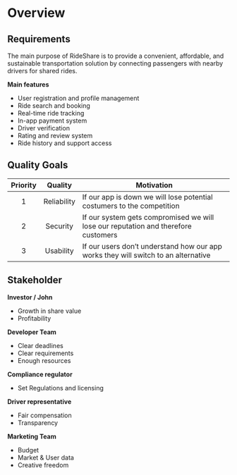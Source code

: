 # Overview
## Requirements
The main purpose of RideShare is to provide a convenient, affordable, and sustainable transportation solution by connecting passengers with nearby drivers for shared rides.​

**Main features**
* User registration and profile management
* Ride search and booking 
* Real-time ride tracking
* In-app payment system
* Driver verification
* Rating and review system
* Ride history and support access

## Quality Goals
| Priority |   Quality   | Motivation                                                                         |
|:--------:|:-----------:|------------------------------------------------------------------------------------|
|    1     | Reliability | If our app is down we will lose potential costumers to the competition             |
|    2     |  Security   | If our system gets compromised we will lose our reputation and therefore customers |
|    3     |  Usability  | If our users don’t understand how our app works they will switch to an alternative |

## Stakeholder
**Investor / John**
* Growth in share value
* Profitability

**Developer Team**
* Clear deadlines 
* Clear requirements
* Enough resources

**Compliance regulator**
* Set Regulations and licensing

**Driver representative**
* Fair compensation
* Transparency

**Marketing Team**
* Budget
* Market & User data
* Creative freedom
